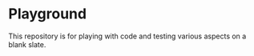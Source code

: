 # Playground
This repository is for playing with code and testing various aspects on a blank slate.

